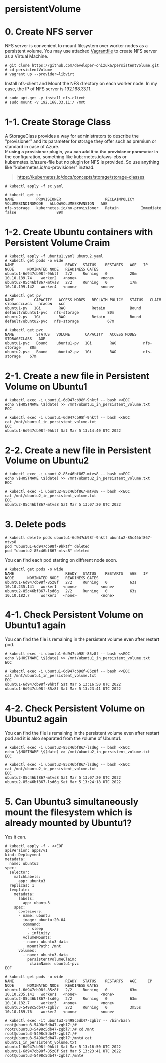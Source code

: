 # persistentVolume

# 0. Create NFS server
NFS server is convenient to mount filesystem over worker nodes as a persistent volume. You may use attached [Vagrantfile](https://github.com/developer-onizuka/persistentVolume/blob/main/Vagrantfile) to create NFS server as a Virtual Machine.
```
# git clone https://github.com/developer-onizuka/persistentVolume.git
# cd persistentVolume
# vagrant up --provider=libvirt
```
Install nfs-client and Mount the NFS directory on each worker node. In my case, the IP of NFS server is 192.168.33.11.
```
# sudo apt-get -y install nfs-client
# sudo mount -v 192.168.33.11:/ /mnt
```

# 1-1. Create Storage Class
A StorageClass provides a way for administrators to describe the "provisioner" and its parameter for storage they offer such as premium or standard in case of Azure.<br>
If using a provisioner plugin, you can add it to the provisioner parameter in the configuration, something like kubernetes.io/aws-ebs or kubernetes.io/azure-file but no plugin for NFS is provided. So use anything like "kubernetes.io/no-provisioner" instead.
> https://kubernetes.io/docs/concepts/storage/storage-classes
```
# kubectl apply -f sc.yaml 
```
```
# kubectl get sc
NAME          PROVISIONER                    RECLAIMPOLICY   VOLUMEBINDINGMODE   ALLOWVOLUMEEXPANSION   AGE
nfs-storage   kubernetes.io/no-provisioner   Retain          Immediate           false                  89m
```
# 1-2. Create Ubuntu containers with Persistent Volume Craim
```
# kubectl apply -f ubuntu1.yaml ubuntu2.yaml
# kubectl get pods -o wide
NAME                       READY   STATUS    RESTARTS   AGE   IP              NODE      NOMINATED NODE   READINESS GATES
ubuntu1-6d947cb98f-9hktf   2/2     Running   0          20m   10.10.189.74    worker2   <none>           <none>
ubuntu2-85c46bf867-mtvs8   2/2     Running   0          17m   10.10.199.142   worker4   <none>           <none>
```
```
# kubectl get pv 
NAME         CAPACITY   ACCESS MODES   RECLAIM POLICY   STATUS   CLAIM                 STORAGECLASS   REASON   AGE
ubuntu1-pv   1Gi        RWO            Retain           Bound    default/ubuntu1-pvc   nfs-storage             80m
ubuntu2-pv   1Gi        RWO            Retain           Bound    default/ubuntu2-pvc   nfs-storage             67m

# kubectl get pvc
NAME          STATUS   VOLUME       CAPACITY   ACCESS MODES   STORAGECLASS   AGE
ubuntu1-pvc   Bound    ubuntu1-pv   1Gi        RWO            nfs-storage    80m
ubuntu2-pvc   Bound    ubuntu2-pv   1Gi        RWO            nfs-storage    67m
```

# 2-1. Create a new file in Persistent Volume on Ubuntu1
```
# kubectl exec -i ubuntu1-6d947cb98f-9hktf -- bash <<EOC
echo \$HOSTNAME \$(date) >> /mnt/ubuntu1_in_persistent_volume.txt
EOC

# kubectl exec -i ubuntu1-6d947cb98f-9hktf -- bash <<EOC
cat /mnt/ubuntu1_in_persistent_volume.txt
EOC
ubuntu1-6d947cb98f-9hktf Sat Mar 5 13:14:40 UTC 2022
```

# 2-2. Create a new file in Persistent Volume on Ubuntu2
```
# kubectl exec -i ubuntu2-85c46bf867-mtvs8 -- bash <<EOC
echo \$HOSTNAME \$(date) >> /mnt/ubuntu2_in_persistent_volume.txt
EOC

# kubectl exec -i ubuntu2-85c46bf867-mtvs8 -- bash <<EOC
cat /mnt/ubuntu2_in_persistent_volume.txt
EOC
ubuntu2-85c46bf867-mtvs8 Sat Mar 5 13:07:20 UTC 2022
```

# 3. Delete pods
```
# kubectl delete pods ubuntu1-6d947cb98f-9hktf ubuntu2-85c46bf867-mtvs8 
pod "ubuntu1-6d947cb98f-9hktf" deleted
pod "ubuntu2-85c46bf867-mtvs8" deleted
```
You can find each pod starting on different node soon.
```
# kubectl get pods -o wide 
NAME                       READY   STATUS    RESTARTS   AGE   IP              NODE      NOMINATED NODE   READINESS GATES
ubuntu1-6d947cb98f-85z8f   2/2     Running   0          63s   10.10.235.141   worker1   <none>           <none>
ubuntu2-85c46bf867-lsd6g   2/2     Running   0          63s   10.10.182.7     worker3   <none>           <none>
```

# 4-1. Check Persistent Volume on Ubuntu1 again
You can find the file is remaining in the persistent volume even after restart pod. 
```
# kubectl exec -i ubuntu1-6d947cb98f-85z8f -- bash <<EOC
echo \$HOSTNAME \$(date) >> /mnt/ubuntu1_in_persistent_volume.txt
EOC

# kubectl exec -i ubuntu1-6d947cb98f-85z8f -- bash <<EOC
cat /mnt/ubuntu1_in_persistent_volume.txt
EOC
ubuntu1-6d947cb98f-9hktf Sat Mar 5 13:16:50 UTC 2022
ubuntu1-6d947cb98f-85z8f Sat Mar 5 13:23:41 UTC 2022
```

# 4-2. Check Persistent Volume on Ubuntu2 again
You can find the file is remaining in the persistent volume even after restart pod and it is also separated from the volume of Ubuntu1.
```
# kubectl exec -i ubuntu2-85c46bf867-lsd6g -- bash <<EOC
echo \$HOSTNAME \$(date) >> /mnt/ubuntu2_in_persistent_volume.txt
EOC

# kubectl exec -i ubuntu2-85c46bf867-lsd6g -- bash <<EOC
cat /mnt/ubuntu2_in_persistent_volume.txt
EOC
ubuntu2-85c46bf867-mtvs8 Sat Mar 5 13:07:20 UTC 2022
ubuntu2-85c46bf867-lsd6g Sat Mar 5 13:24:18 UTC 2022
```

# 5. Can Ubuntu3 simultaneously mount the filesystem which is already mounted by Ubuntu1?
Yes it can.
```
# kubectl apply -f - <<EOF
apiVersion: apps/v1
kind: Deployment
metadata:
  name: ubuntu3
spec:
  selector:
    matchLabels:
      app: ubuntu3
  replicas: 1
  template:
    metadata:
      labels:
        app: ubuntu3
    spec:
      containers:
      - name: ubuntu
        image: ubuntu:20.04
        command:
          - sleep
          - infinity
        volumeMounts:
        - name: ubuntu3-data
          mountPath: /mnt
      volumes:
        - name: ubuntu3-data
          persistentVolumeClaim:
           claimName: ubuntu1-pvc
EOF
```
```
# kubectl get pods -o wide 
NAME                       READY   STATUS    RESTARTS   AGE     IP              NODE      NOMINATED NODE   READINESS GATES
ubuntu1-6d947cb98f-85z8f   2/2     Running   0          63m     10.10.235.141   worker1   <none>           <none>
ubuntu2-85c46bf867-lsd6g   2/2     Running   0          63m     10.10.182.7     worker3   <none>           <none>
ubuntu3-5498c5db47-zgbl7   2/2     Running   0          3m55s   10.10.189.76    worker2   <none>           <none>
```
```
# kubectl exec -it ubuntu3-5498c5db47-zgbl7 -- /bin/bash
root@ubuntu3-5498c5db47-zgbl7:/# 
root@ubuntu3-5498c5db47-zgbl7:/# cd /mnt
root@ubuntu3-5498c5db47-zgbl7:/# 
root@ubuntu3-5498c5db47-zgbl7:/mnt# cat ubuntu1_in_persistent_volume.txt 
ubuntu1-6d947cb98f-9hktf Sat Mar 5 13:16:50 UTC 2022
ubuntu1-6d947cb98f-85z8f Sat Mar 5 13:23:41 UTC 2022
root@ubuntu3-5498c5db47-zgbl7:/mnt#
```

